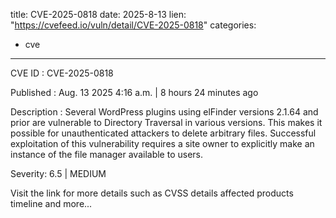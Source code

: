  
title: CVE-2025-0818
date: 2025-8-13
lien: "https://cvefeed.io/vuln/detail/CVE-2025-0818"
categories:
  - cve
---

CVE ID : CVE-2025-0818

Published :  Aug. 13
2025
4:16 a.m. | 8 hours
24 minutes ago

Description : Several WordPress plugins using elFinder versions 2.1.64 and prior are vulnerable to Directory Traversal in various versions. This makes it possible for unauthenticated attackers to delete arbitrary files. Successful exploitation of this vulnerability requires a site owner to explicitly make an instance of the file manager available to users.

Severity: 6.5 | MEDIUM

Visit the link for more details
such as CVSS details
affected products
timeline
and more...
